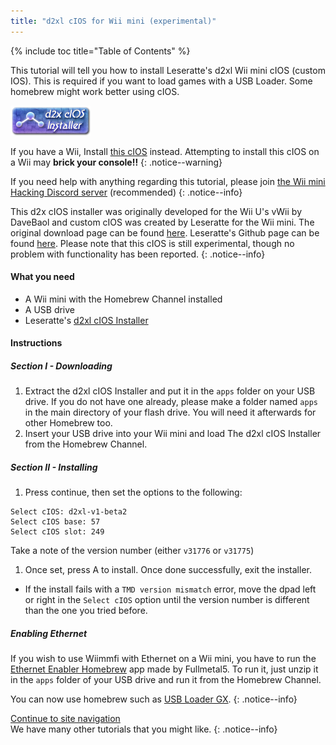 ```yaml
---
title: "d2xl cIOS for Wii mini (experimental)"
---
```


{% include toc title="Table of Contents" %}

This tutorial will tell you how to install Leseratte's d2xl Wii mini cIOS (custom IOS). This is required if you want to load games with a USB Loader. Some homebrew might work better using cIOS.

![d2x cIOS Installer](/images/cIOS.png)

If you have a Wii, Install [this cIOS](cios) instead. Attempting to install this cIOS on a Wii may **brick your console!!**
{: .notice--warning}

If you need help with anything regarding this tutorial, please join [the Wii mini Hacking Discord server](https://discord.gg/6ryxnkS) (recommended)
{: .notice--info}

This d2x cIOS installer was originally developed for the Wii U's vWii by DaveBaol and custom cIOS was created by Leseratte for the Wii mini. The original download page can be found [here](https://wii.leseratte10.de/d2xl-cIOS/). Leseratte's Github page can be found [here](https://github.com/Leseratte10/d2xl-cios). Please note that this cIOS is still experimental, though no problem with functionality has been reported.
{: .notice--info}

#### What you need

* A Wii mini with the Homebrew Channel installed
* A USB drive
* Leseratte's [d2xl cIOS Installer](/assets/files/d2xl_wii_mini_cIOS_installer_v1_beta2.zip)

#### Instructions

##### Section I - Downloading

1. Extract the d2xl cIOS Installer and put it in the `apps` folder on your USB drive. If you do not have one already, please make a folder named `apps` in the main directory of your flash drive. You will need it afterwards for other Homebrew too.
1. Insert your USB drive into your Wii mini and load The d2xl cIOS Installer from the Homebrew Channel.

##### Section II - Installing

1. Press continue, then set the options to the following:
```
Select cIOS: d2xl-v1-beta2
Select cIOS base: 57
Select cIOS slot: 249
```

Take a note of the version number (either `v31776` or `v31775`)
1. Once set, press A to install. Once done successfully, exit the installer.
  - If the install fails with a `TMD version mismatch` error, move the dpad left or right in the `Select cIOS` option until the version number is different than the one you tried before.


##### Enabling Ethernet
If you wish to use Wiimmfi with Ethernet on a Wii mini, you have to run the [Ethernet Enabler Homebrew](/assets/files/Wii_Mini_Ethernet_Enable.zip) app made by Fullmetal5. To run it, just unzip it in the `apps` folder of your USB drive and run it from the Homebrew Channel.

You can now use homebrew such as [USB Loader GX](usbloadergx).
{: .notice--info}

[Continue to site navigation](site-navigation)<br>
We have many other tutorials that you might like.
{: .notice--info}
